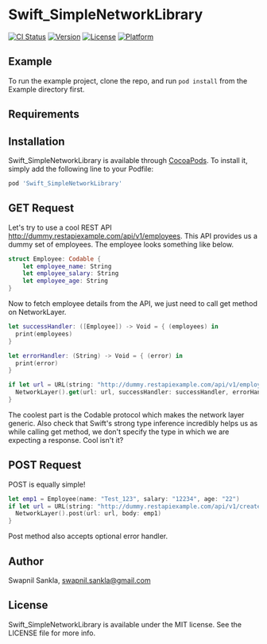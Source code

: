# Swift_SimpleNetworkLibrary

[![CI Status](https://travis-ci.org/SwapnilSankla/Swift_SimpleNetworkLibrary.svg?branch=master)](https://travis-ci.org/SwapnilSankla/Swift_SimpleNetworkLibrary)
[![Version](https://img.shields.io/cocoapods/v/Swift_SimpleNetworkLibrary.svg?style=flat)](https://cocoapods.org/pods/Swift_SimpleNetworkLibrary)
[![License](https://img.shields.io/cocoapods/l/Swift_SimpleNetworkLibrary.svg?style=flat)](https://cocoapods.org/pods/Swift_SimpleNetworkLibrary)
[![Platform](https://img.shields.io/cocoapods/p/Swift_SimpleNetworkLibrary.svg?style=flat)](https://cocoapods.org/pods/Swift_SimpleNetworkLibrary)

## Example

To run the example project, clone the repo, and run `pod install` from the Example directory first.

## Requirements

## Installation

Swift_SimpleNetworkLibrary is available through [CocoaPods](https://cocoapods.org). To install
it, simply add the following line to your Podfile:

```ruby
pod 'Swift_SimpleNetworkLibrary'
```

## GET Request
Let's try to use a cool REST API http://dummy.restapiexample.com/api/v1/employees. This API provides us a dummy set of employees. The employee looks something like below.
``` swift
struct Employee: Codable {
    let employee_name: String
    let employee_salary: String
    let employee_age: String
}
```
Now to fetch employee details from the API, we just need to call get method on NetworkLayer.

```swift
let successHandler: ([Employee]) -> Void = { (employees) in
  print(employees)
}

let errorHandler: (String) -> Void = { (error) in
  print(error)
}

if let url = URL(string: "http://dummy.restapiexample.com/api/v1/employees") {
  NetworkLayer().get(url: url, successHandler: successHandler, errorHandler: errorHandler)
}
```
The coolest part is the Codable protocol which makes the network layer generic. Also check that Swift's strong type inference incredibly helps us as while calling get method, we don't specify the type in which we are expecting a response. Cool isn't it?

## POST Request
POST is equally simple!
```swift
let emp1 = Employee(name: "Test_123", salary: "12234", age: "22")
if let url = URL(string: "http://dummy.restapiexample.com/api/v1/create") {
  NetworkLayer().post(url: url, body: emp1)
}
```
Post method also accepts optional error handler.

## Author

Swapnil Sankla, swapnil.sankla@gmail.com

## License

Swift_SimpleNetworkLibrary is available under the MIT license. See the LICENSE file for more info.
